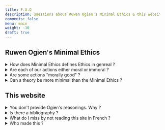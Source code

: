 ```yaml
---
title: F.A.Q
description: Questions about Ruwen Ogien's Minimal Ethics & this website
comments: false
menu: main
weight: -10
draft: true
---
```


<!-- template pour les nouvelles entrées :
<details id="id">
  <summary>question</summary>

  réponse
  <span>[[permalien]](#id)</span>
</details>
-->

## Ruwen Ogien's Minimal Ethics
<details id="defmorale">
  <summary> How does Minimal Ethics defines Ethics in genreal&nbsp;?</summary>

  Ethics is about how indivual freedoms can coexist, and what a fair social cooperation can look like. It has to do with relationships between persons which are neither ruled by force nor by threat.

  Answering "deep" or "existential" questions isn't a part of ethics. Ethics's mission isn't to shape every aspect of our life by telling us what to do.

  Source: *L'éthique aujourd'hui*, Ch. 4, p. 80 & Conclusion, p. 197  
  <span>[[permalien]](#defmorale)</span>
</details>
<details id="moralimmoral">
  <summary>Are each of our actions either moral or immoral&nbsp;?</summary>

  No. That's not the spirit. In Minimal Ethics, an action either breaks a moral principle, or it has nothing to do with ethics. If you break one of the moral principles stated by Ogien, you do something immoral. If you don't break any principle, what you're doing isn't "moral", it's just not moral related.

  <span>[[permalien]](#moralimmoral)</span>
</details>
<details id="moral">
  <summary>Are some actions "morally good"&nbsp;?</summary>

  No. Minimal Ethics only demands that we do no harm and that we do not break the equal consideration principle. There are no "morally good" actions that we should do, like giving money to the poors or helping our neighbours.

  Source: "Mon dîner chez les cannibales" in *Mon dîner chez les cannibales*, p. 90-91
  <span>[[permalien]](#moral)</span>
</details>
<details id="autresmini">
  <summary>Can a theory be more minimal than the Minimal Ethics&nbsp;?</summary>

  Yes and no.

  *Yes*. A theory that would stick to the harm principle alone would be more minimal : it would have less principles.

  *No*. Minimal Ethics confines ethics to relation to *others*. It's hard to do less. But you can do more, for instance if you claim that the relation of one to himself has a moral relevance.

  *Yes and no (at the same time)*. If you extend ethics to one's relation to himself AND only admit the harm principle, you're both *less minimal* (you extend ethics to oneself) and *more minimal* than Ogien (you reject his other principles).
  <span>[[permalien]](#autresmini)</span>
</details>

## This website

<details id="argument">
  <summary>You don't provide Ogien's reasonings. Why&nbsp;?</summary>

  The website is an introduction to Ruwen Ogien's books. They're fun. You should read them. My point isn't to rephrase them badly.
  <span>[[permalien]](#argument)</span>
</details>
<details id="biblio">
  <summary>Is there a bibliography&nbsp;?</summary>

  Yes there is ! It's [on this page](/page/bibliographie). In French. I know.
  <span>[[permalien]](#biblio)</span>
</details>
<details id="english">
  <summary>What do I miss by not reading this site in French&nbsp;?</summary>

  Nothing, it's way funnier in English.

  More seriously, most of the content won't be translated. This includes [some dull pages](/page/) (Bibliography, Ogien's quotations on animals, etc.), a [longer version of this FAQ](/page/faq), and [deeper criticisms of Ogien's ethics](/blog/). If in despair, use an automatic translator.

  <span>[[permalien]](#english)</span>
</details>
<details id="qui">
  <summary>Who made this&nbsp;?</summary>

  I'm Guillaume Gallais, an ex-philosophy student in France. I've been reading Ruwen Ogien's works since 2003. I had the chance to meet him (once) and to read & criticize pre-print versions of his masterwork *L'éthique aujourd'hui* (*Ethics nowadays* - not translated as far as I know).
  <span>[[permalien]](#qui)</span>
</details>
